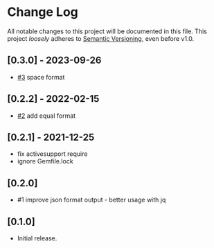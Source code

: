 # Change Log

All notable changes to this project will be documented in this file.
This project *loosely* adheres to [Semantic Versioning](http://semver.org/), even before v1.0.

## [0.3.0] - 2023-09-26
- [#3](https://github.com/boltops-tools/cli-format/pull/3) space format

## [0.2.2] - 2022-02-15
- [#2](https://github.com/boltops-tools/cli-format/pull/2) add equal format

## [0.2.1] - 2021-12-25
- fix activesupport require
- ignore Gemfile.lock

## [0.2.0]
- #1 improve json format output - better usage with jq

## [0.1.0]
- Initial release.

